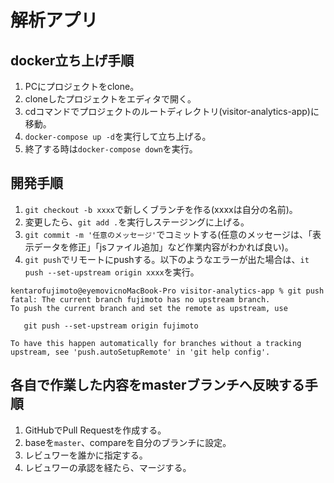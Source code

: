# 解析アプリ
## docker立ち上げ手順
1. PCにプロジェクトをclone。
2. cloneしたプロジェクトをエディタで開く。
3. cdコマンドでプロジェクトのルートディレクトリ(visitor-analytics-app)に移動。
4. `docker-compose up -d`を実行して立ち上げる。
5. 終了する時は`docker-compose down`を実行。

## 開発手順
1. `git checkout -b xxxx`で新しくブランチを作る(xxxxは自分の名前)。
2. 変更したら、`git add .`を実行しステージングに上げる。
3. `git commit -m '任意のメッセージ'`でコミットする(任意のメッセージは、「表示データを修正」「jsファイル追加」など作業内容がわかれば良い)。
4. `git push`でリモートにpushする。以下のようなエラーが出た場合は、`it push --set-upstream origin xxxx`を実行。
```
kentarofujimoto@eyemovicnoMacBook-Pro visitor-analytics-app % git push
fatal: The current branch fujimoto has no upstream branch.
To push the current branch and set the remote as upstream, use

   git push --set-upstream origin fujimoto

To have this happen automatically for branches without a tracking
upstream, see 'push.autoSetupRemote' in 'git help config'.
```

## 各自で作業した内容をmasterブランチへ反映する手順
1. GitHubでPull Requestを作成する。
2. baseを`master`、compareを自分のブランチに設定。
3. レビュワーを誰かに指定する。
4. レビュワーの承認を経たら、マージする。